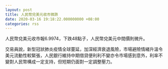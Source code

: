 ```yaml
---
layout: post
title: 人民幣兌美元收市微跌
date: 2020-03-16 19:18:22.000000000 +08:00
categories: rss
---
```


人民幣兌美元收市報6.9974，下跌48點子，人民幣兌美元中間價則微升。

交易員說，新型冠狀肺炎疫情全球蔓延，加深經濟衰退風險，市場避險情緒升溫令美元流動性較緊張，人民銀行維持中期借貸便利利不變亦令市場感到意外，利率不變對人民幣構成一定支持，但短期仍面對一定調整壓力。　
